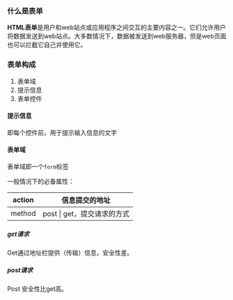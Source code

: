 ### 什么是表单

**HTML表单**是用户和web站点或应用程序之间交互的主要内容之一。它们允许用户将数据发送到web站点。大多数情况下，数据被发送到web服务器，但是web页面也可以拦截它自己并使用它。

### 表单构成

1. 表单域
2. 提示信息
3. 表单控件

#### 提示信息

即每个控件前，用于提示输入信息的文字

#### 表单域

表单域即一个`form`标签

一般情况下的必备属性：

| action | 信息提交的地址 |
| :---: | :---: |
| method | post \| get，提交请求的方式 |

##### get请求
Get通过地址栏提供（传输）信息，安全性差。##### post请求
Post 安全性比get高。


